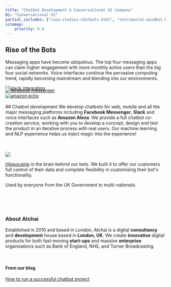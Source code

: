 ```yaml
---
title: "Chatbot Development & Conversational UI Company"
H1: "Conversational UI"
partial_includes: ["case-studies-chatbots.html", "testimonial-mindbot.html"]
sitemap:
    priority: 0.8
---
```


## Rise of the Bots
Messaging apps have become ubiquitous.  The top four messaging apps can claim higher engagement with more monthly active users than the big four social networks.  Voice interfaces continue the pervasive computing trend, rapidly becoming mainstream and blending into our environments.  

<div class="container-fluid img-form">
    <div class="row intro-logo-container">
        <div class="col-md-3 intro-logo"><a href="https://slack.com/"><img src="/img/slack-black.svg" alt="slack integration"></a></div>
        <div class="col-md-2 circle intro-logo"><a href="https://en-gb.messenger.com/"><img src="/img/facebook-messenger-black.svg" alt="facebook messenger" style="margin-top:-10px"></a></div>
        <div class="col-md-4 intro-logo"><a href="https://en.wikipedia.org/wiki/Amazon_Echo"><img src="/img/amazon-echo-black.svg" alt="amazon echo"></a></div>
    </div>
</div>

<br>
## Chatbot development
We develop chatbots for web, mobile and all the major messaging platforms including <strong>Facebook Messenger</strong>, <strong>Slack</strong> and voice interfaces such as <strong>Amazon Alexa</strong>.  We provide a full chatbot co-creation service, working with you to develop a concept, design and test the product in an iterative process with real users.  Our machine learning and NLP experience helps us inject magic into the experience!


<br>
<br>
<br>


<a href="/we-develop/hippocamp"><img src="/img/hippocamp-logo.svg" style="max-width:50%"></a>

<a href="/we-develop/hippocamp">Hippocamp</a> is the brain behind our bots.  We built it to offer our customers full control of their data and complete flexibility in customising their bot's functionality.</p>

Used by everyone from the UK Government to multi-nationals.

<br>
<br>
<br>

### About Atchai
Established in 2010 and based in London, Atchai is a digital <strong>consultancy</strong> and <strong>development</strong> house based in <strong>London, UK</strong>. We create <strong>innovative</strong> digital products for both fast-moving <strong>start-ups</strong> and massive <strong>enterprise</strong> organisations such as Bank of England, NHS, and Turner Broadcasting.

<br>

#### From our blog

<span class="single-post-link">[How to run a successful chatbot project](/blog/2016-09-02-successful-chatbot-project)</span><br>
